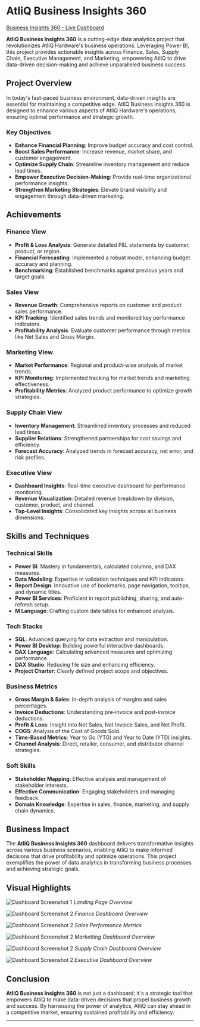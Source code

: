 # AtliQ Business Insights 360 

[Business Insights 360 - Live Dashboard](https://app.powerbi.com/view?r=eyJrIjoiMTcyYjA2YTUtNjkyMS00ZDNiLWE0MjItOGEyNDFkYTRiMTBiIiwidCI6ImM2ZTU0OWIzLTVmNDUtNDAzMi1hYWU5LWQ0MjQ0ZGM1YjJjNCJ9)

**AtliQ Business Insights 360** is a cutting-edge data analytics project that revolutionizes AtliQ Hardware's business operations. Leveraging Power BI, this project provides actionable insights across Finance, Sales, Supply Chain, Executive Management, and Marketing, empowering AtliQ to drive data-driven decision-making and achieve unparalleled business success.

## Project Overview

In today's fast-paced business environment, data-driven insights are essential for maintaining a competitive edge. AtliQ Business Insights 360 is designed to enhance various aspects of AtliQ Hardware's operations, ensuring optimal performance and strategic growth.

### Key Objectives

- **Enhance Financial Planning**: Improve budget accuracy and cost control.
- **Boost Sales Performance**: Increase revenue, market share, and customer engagement.
- **Optimize Supply Chain**: Streamline inventory management and reduce lead times.
- **Empower Executive Decision-Making**: Provide real-time organizational performance insights.
- **Strengthen Marketing Strategies**: Elevate brand visibility and engagement through data-driven marketing.

## Achievements

### Finance View

- **Profit & Loss Analysis**: Generate detailed P&L statements by customer, product, or region.
- **Financial Forecasting**: Implemented a robust model, enhancing budget accuracy and planning.
- **Benchmarking**: Established benchmarks against previous years and target goals.

### Sales View

- **Revenue Growth**: Comprehensive reports on customer and product sales performance.
- **KPI Tracking**: Identified sales trends and monitored key performance indicators.
- **Profitability Analysis**: Evaluate customer performance through metrics like Net Sales and Gross Margin.

### Marketing View

- **Market Performance**: Regional and product-wise analysis of market trends.
- **KPI Monitoring**: Implemented tracking for market trends and marketing effectiveness.
- **Profitability Metrics**: Analyzed product performance to optimize growth strategies.

### Supply Chain View

- **Inventory Management**: Streamlined inventory processes and reduced lead times.
- **Supplier Relations**: Strengthened partnerships for cost savings and efficiency.
- **Forecast Accuracy**: Analyzed trends in forecast accuracy, net error, and risk profiles.

### Executive View

- **Dashboard Insights**: Real-time executive dashboard for performance monitoring.
- **Revenue Visualization**: Detailed revenue breakdown by division, customer, product, and channel.
- **Top-Level Insights**: Consolidated key insights across all business dimensions.

## Skills and Techniques

### Technical Skills

- **Power BI**: Mastery in fundamentals, calculated columns, and DAX measures.
- **Data Modeling**: Expertise in validation techniques and KPI indicators.
- **Report Design**: Innovative use of bookmarks, page navigation, tooltips, and dynamic titles.
- **Power BI Services**: Proficient in report publishing, sharing, and auto-refresh setup.
- **M Language**: Crafting custom date tables for enhanced analysis.

### Tech Stacks

- **SQL**: Advanced querying for data extraction and manipulation.
- **Power BI Desktop**: Building powerful interactive dashboards.
- **DAX Language**: Calculating advanced measures and optimizing performance.
- **DAX Studio**: Reducing file size and enhancing efficiency.
- **Project Charter**: Clearly defined project scope and objectives.

### Business Metrics

- **Gross Margin & Sales**: In-depth analysis of margins and sales percentages.
- **Invoice Deductions**: Understanding pre-invoice and post-invoice deductions.
- **Profit & Loss**: Insight into Net Sales, Net Invoice Sales, and Net Profit.
- **COGS**: Analysis of the Cost of Goods Sold.
- **Time-Based Metrics**: Year to Go (YTG) and Year to Date (YTD) insights.
- **Channel Analysis**: Direct, retailer, consumer, and distributor channel strategies.

### Soft Skills

- **Stakeholder Mapping**: Effective analysis and management of stakeholder interests.
- **Effective Communication**: Engaging stakeholders and managing feedback.
- **Domain Knowledge**: Expertise in sales, finance, marketing, and supply chain dynamics.

## Business Impact

The **AtliQ Business Insights 360** dashboard delivers transformative insights across various business scenarios, enabling AtliQ to make informed decisions that drive profitability and optimize operations. This project exemplifies the power of data analytics in transforming business processes and achieving strategic goals.

## Visual Highlights

![Dashboard Screenshot 1](https://github.com/AbhishekPurbey02/Power-BI-Business-Insight-360/blob/main/Landing%20Page.png)
*Landing Page Overview*

![Dashboard Screenshot 2](https://github.com/AbhishekPurbey02/Power-BI-Business-Insight-360/blob/main/Finance%20View.png) 
*Finance Dashboard Overview*

![Dashboard Screenshot 2](https://github.com/AbhishekPurbey02/Power-BI-Business-Insight-360/blob/main/Sales%20View.png) 
*Sales Performance Metrics*

![Dashboard Screenshot 2](https://github.com/AbhishekPurbey02/Power-BI-Business-Insight-360/blob/main/Marketting%20View.png) 
*Marketting Dashboard Overview*

![Dashboard Screenshot 2](https://github.com/AbhishekPurbey02/Power-BI-Business-Insight-360/blob/main/Supply%20Chain%20View.png) 
*Supply Chain Dashboard Overview*

![Dashboard Screenshot 2](https://github.com/AbhishekPurbey02/Power-BI-Business-Insight-360/blob/main/Executive%20View.png) 
*Executive Dashboard Overview*

## Conclusion

**AtliQ Business Insights 360** is not just a dashboard; it's a strategic tool that empowers AtliQ to make data-driven decisions that propel business growth and success. By harnessing the power of analytics, AtliQ can stay ahead in a competitive market, ensuring sustained profitability and efficiency.

---

